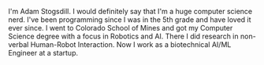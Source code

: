 I'm Adam Stogsdill. I would definitely say that I'm a huge computer science nerd. I've been programming since I was in the 5th grade and have loved it ever since. I went to Colorado School of Mines and got my Computer Science degree with a focus in Robotics and AI. There I did research in non-verbal Human-Robot Interaction. Now I work as a biotechnical AI/ML Engineer at a startup. 